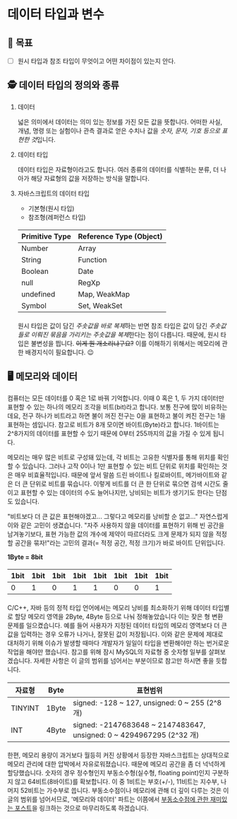 # 데이터 타입과 변수

## 🤘 목표

- [ ] 원시 타입과 참조 타입이 무엇이고 어떤 차이점이 있는지 안다.

####

## 🕵 데이터 타입의 정의와 종류

1. 데이터

   넓은 의미에서 데이터는 의미 있는 정보를 가진 모든 값을 뜻합니다. 어떠한 사실, 개념, 명령 또는 실험이나 관측 결과로 얻은 수치나 값을 *숫자, 문자, 기호 등으로 표현한 것*입니다.

2. 데이터 타입

   데이터 타입은 자료형이라고도 합니다. 여러 종류의 데이터를 식별하는 분류, 더 나아가 해당 자료형의 값을 저장하는 방식을 말합니다.

3. 자바스크립트의 데이터 타입

   - 기본형(원시 타입)
   - 참조형(레퍼런스 타입)

   ####

   | Primitive Type | Reference Type (Object) |
   | -------------- | ----------------------- |
   | Number         | Array                   |
   | String         | Function                |
   | Boolean        | Date                    |
   | null           | RegXp                   |
   | undefined      | Map, WeakMap            |
   | Symbol         | Set, WeakSet            |

   ####

   원시 타입은 값이 담긴 *주솟값을 바로 복제*하는 반면 참조 타입은 값이 담긴 *주솟값들로 이뤄진 묶음을 가리키는 주솟값을 복제*한다는 점이 다릅니다.
   때문에, 원시 타입은 불변성을 띕니다. ~~이게 뭔 개소리냐구요?~~ 이를 이해하기 위해서는 메모리에 관한 배경지식이 필요합니다. 😉

####

## 🖥️ 메모리와 데이터

컴퓨터는 모든 데이터를 0 혹은 1로 바꿔 기억합니다. 이때 0 혹은 1, 두 가지 데이터만 표현할 수 있는 하나의 메모리 조각을 비트(bit)라고 합니다.
보통 전구에 많이 비유하는데요, 전구 하나가 비트라고 하면 불이 꺼진 전구는 0을 표현하고 불이 켜진 전구는 1을 표현하는 셈입니다. 참고로 비트가 8개 모이면 바이트(Byte)라고 합니다.
1바이트는 2^8가지의 데이터를 표현할 수 있기 때문에 0부터 255까지의 값을 가질 수 있게 됩니다.

메모리는 매우 많은 비트로 구성돼 있는데, 각 비트는 고유한 식별자를 통해 위치를 확인할 수 있습니다.
그러나 고작 0이나 1만 표현할 수 있는 비트 단위로 위치를 확인하는 것은 매우 비효율적입니다. 때문에 앞서 말씀 드린 바이트나 킬로바이트, 메가바이트와 같은 더 큰 단위로 비트를 묶습니다.
이렇게 비트를 더 큰 한 단위로 묶으면 검색 시간도 줄이고 표현할 수 있는 데이터의 수도 늘어나지만, 낭비되는 비트가 생기기도 한다는 단점도 있습니다.

"비트보다 더 큰 값은 표현해야겠고... 그렇다고 메모리를 낭비할 순 없고..." 자연스럽게 이와 같은 고민이 생겼습니다.
"자주 사용하지 않을 데이터를 표현하기 위해 빈 공간을 남겨놓기보다, 표현 가능한 값의 개수에 제약이 따르더라도 크게 문제가 되지 않을 적정할 공간을 묶자!"라는
고민의 결과(= 적정 공간, 적정 크기)가 바로 바이트 단위입니다.

**1Byte = 8bit**

####

| 1bit | 1bit | 1bit | 1bit | 1bit | 1bit | 1bit | 1bit |
| ---- | ---- | ---- | ---- | ---- | ---- | ---- | ---- |
| 0    | 1    | 0    | 1    | 1    | 0    | 0    | 1    |

####

C/C++, 자바 등의 정적 타입 언어에서는 메모리 낭비를 최소화하기 위해 데이터 타입별로 할당 메모리 영역을 2Byte, 4Byte 등으로 나눠 정해놓았습니다
이는 잦은 형 변환 문제를 일으켰습니다. 예를 들어 사용자가 지정된 데이터 타입의 메모리 영역보다 더 큰 값을 입력하는 경우 오류가 나거나, 잘못된 값이 저장됩니다.
이와 같은 문제에 제대로 대처하기 위해 이슈가 발생할 때마다 개발자가 일일이 타입을 변환해야만 하는 번거로운 작업을 해야만 했습니다.
참고를 위해 잠시 MySQL의 자료형 중 숫자형 일부를 살펴보겠습니다. 자세한 사항은 이 글의 범위를 넘어서는 부분이므로 참고만 하시면 좋을 듯합니다.

####

| 자료형  | Byte  | 표현범위                                                             |
| ------- | ----- | -------------------------------------------------------------------- |
| TINYINT | 1Byte | signed: -128 ~ 127, unsigned: 0 ~ 255 (2^8개)                        |
| INT     | 4Byte | signed: -2147683648 ~ 2147483647, unsigned: 0 ~ 4294967295 (2^32 개) |

####

한편, 메모리 용량이 과거보다 월등히 커진 상황에서 등장한 자바스크립트는 상대적으로 메모리 관리에 대한 압박에서 자유로워졌습니다.
때문에 메모리 공간을 좀 더 넉넉하게 할당했습니다. 숫자의 경우 정수형인지 부동소수형(실수형, floating point)인지 구분하지 않고 64비트(8바이트)를 확보합니다.
이 중 1비트는 부호(+/-), 11비트는 지수부, 나머지 52비트는 가수부로 씁니다. 부동소수점이나 메모리에 관해 더 깊이 다루는 것은 이 글의 범위를 넘어서므로,
'메모리와 데이터' 파트는 이쯤에서 [부동소수점에 관한 재미있는 포스트](https://velog.io/@sgyoon/2019-09-15-01)을 링크하는 것으로 마무리하도록 하겠습니다.
